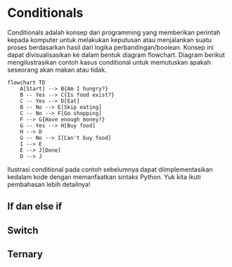 # Conditionals

Conditionals adalah konsep dari programming yang memberikan perintah kepada komputer untuk melakukan keputusan atau menjalankan suatu proses berdasarkan hasil dari logika perbandingan/boolean. Konsep ini dapat divisualisasikan ke dalam bentuk diagram flowchart. Diagram berikut mengilustrasikan contoh kasus conditional untuk memutuskan apakah seseorang akan makan atau tidak.

```mermaid
flowchart TD
    A[Start] --> B{Am I hungry?}
    B -- Yes --> C{Is food exist?}
    C -- Yes --> D[Eat]
    B -- No --> E[Skip eating]
    C -- No --> F[Go shopping]
    F --> G{Have enough money?}
    G -- Yes --> H[Buy food]
    H --> D
    G -- No --> I[Can't buy food]
    I --> E
    E --> J[Done]
    D --> J
```

Ilustrasi conditional pada contoh sebelumnya dapat diimplementasikan kedalam kode dengan memanfaatkan sintaks Python. Yuk kita ikuti pembahasan lebih detailnya!

## If dan else if 

## Switch

## Ternary